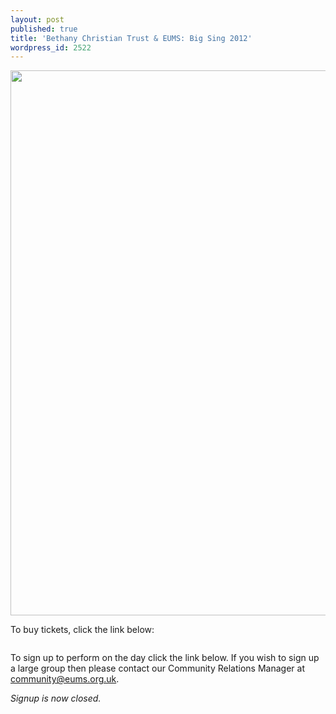```yaml
---
layout: post
published: true
title: 'Bethany Christian Trust & EUMS: Big Sing 2012'
wordpress_id: 2522
---
```


<a title="buy tickets online" href="http://www.ticketsource.co.uk/event/27964"> <img src="{{ site.external_assets }}/posters/20121103_bethanybigsing.jpg" alt="" width="620" height="872" /></a>

To buy tickets, click the link below:

<a title="buy tickets online" href="http://www.ticketsource.co.uk/event/27964"> <img src="http://www.ticketsource.co.uk/images/buyTickets/buyTickets-medium.png" alt="" class="centred"></a>

To sign up to perform on the day click the link below. If you wish to sign up a large group then please contact our Community Relations Manager at <a title="Email us" href="mailto:community@eums.org.uk" target="_blank">community@eums.org.uk</a>.

*Signup is now closed.*
